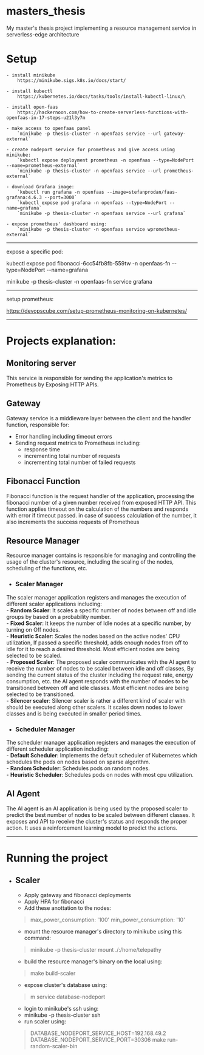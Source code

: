 # masters_thesis
My master's thesis project implementing a resource management service in serverless-edge architecture

# Setup
    - install minikube
        https://minikube.sigs.k8s.io/docs/start/

    - install kubectl
        https://kubernetes.io/docs/tasks/tools/install-kubectl-linux/\

    - install open-faas
        https://hackernoon.com/how-to-create-serverless-functions-with-openfaas-in-17-steps-u21l3y7m

    - make access to openfaas panel
        `minikube -p thesis-cluster -n openfaas service --url gateway-external`

    - create nodeport service for prometheus and give access using minikube:
        `kubectl expose deployment prometheus -n openfaas --type=NodePort --name=prometheus-external`
        `minikube -p thesis-cluster -n openfaas service --url prometheus-external`

    - download Grafana image:
        `kubectl run grafana -n openfaas --image=stefanprodan/faas-grafana:4.6.3 --port=3000`
        `kubectl expose pod grafana -n openfaas --type=NodePort --name=grafana`
        `minikube -p thesis-cluster -n openfaas service --url grafana`

    - expose prometheus' dashboard using: 
        `minikube -p thesis-cluster -n openfaas service wprometheus-external`



-----------------

expose a specific pod:

kubectl expose pod fibonacci-6cc54fb8fb-559tw  -n openfaas-fn --type=NodePort --name=grafana

minikube -p thesis-cluster -n openfaas-fn service grafana

-----------------

setup prometheus:

https://devopscube.com/setup-prometheus-monitoring-on-kubernetes/


-----------------

# Projects explanation:

## Monitoring server

This service is responsible for sending the application's metrics to Prometheus by Exposing HTTP APIs.

## Gateway

Gateway service is a middleware layer between the client and the handler function, responsible for:
- Error handling including timeout errors
- Sending request metrics to Prometheus including:
    - response time
    - incrementing total number of requests
    - incrementing total number of failed requests

## Fibonacci Function

Fibonacci function is the request handler of the application, processing the fibonacci number of a given number received from exposed HTTP API. This function applies timeout on the calculation of the numbers and responds with error if timeout passed. in case of success calculation of the number, it also increments the success requests of Prometheus

## Resource Manager

Resource manager contains is responsible for managing and controlling the usage of the cluster's resource, including the scaling of the nodes, scheduling of the functions, etc.

- ### Scaler Manager
The scaler manager application registers and manages the execution of different scaler applications including:     
    - **Random Scaler**: It scales a specific number of nodes between off and idle groups by based on a probability number.    
    - **Fixed Scaler**: It keeps the number of Idle nodes at a specific number, by turning on Off nodes.    
    - **Heuristic Scaler**: Scales the nodes based on the active nodes' CPU utilization, If passed a specific threshold, adds enough nodes from off to idle for it to reach a desired threshold. Most efficient nodes are being selected to be scaled.    
    - **Proposed Scaler**: The proposed scaler communicates with the AI agent to receive the number of nodes to be scaled between idle and off classes, By sending the current status of the cluster including the request rate, energy consumption, etc. the AI agent responds with the number of nodes to be transitioned between off and idle classes. Most efficient nodes are being selected to be transitioned.    
    - **Silencer scaler**: Silencer scaler is rather a different kind of scaler with should be executed along other scalers. It scales down nodes to lower classes and is being executed in smaller period times.    

- ### Scheduler Manager
The scheduler manager application registers and manages the execution of different scheduler application including:     
    - **Default Scheduler**: Implements the default scheduler of Kubernetes which schedules the pods on nodes based on sparse algorithm.    
    - **Random Scheduler**: Schedules pods on random nodes.    
    - **Heuristic Scheduler**: Schedules pods on nodes with most cpu utilization.    

## AI Agent
The AI agent is an AI application is being used by the proposed scaler to predict the best number of nodes to be scaled between different classes. It exposes and API to receive the cluster's status and responds the proper action. It uses a reinforcement learning model to predict the actions.



-------------------

# Running the project

- ## Scaler
    - Apply gateway and fibonacci deployments
    - Apply HPA for fibonacci
    - Add these anottation to the nodes:
    >    max_power_consumption: '100'
    >    min_power_consumption: '10'
    - mount the resource manager's directory to minikube using this command:    
    > minikube -p thesis-cluster mount ./:/home/telepathy
    - build the resource manager's binary on the local using:
    > make build-scaler
    - expose cluster's database using:
    > m service database-nodeport
    - login to minikube's ssh using:
    - minikube -p thesis-cluster ssh
    - run scaler using:
    > DATABASE_NODEPORT_SERVICE_HOST=192.168.49.2 DATABASE_NODEPORT_SERVICE_PORT=30306 make run-random-scaler-bin